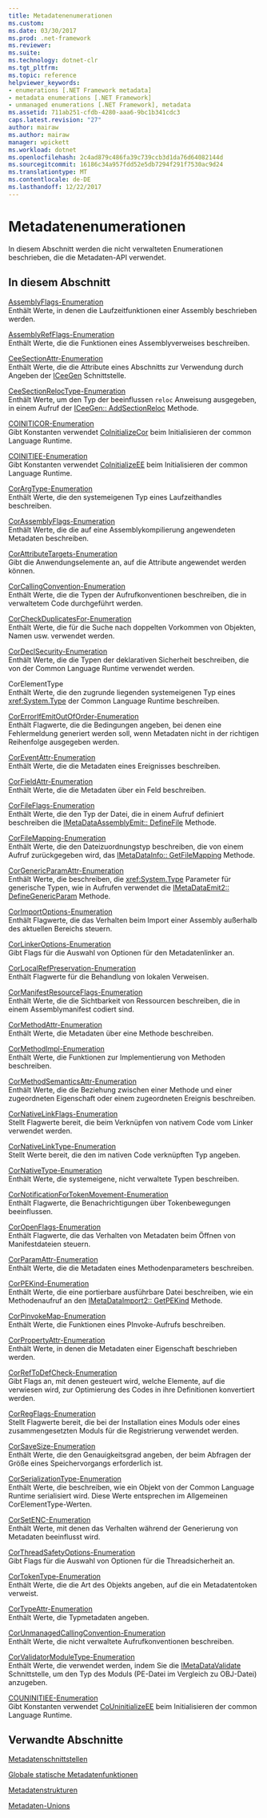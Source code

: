 ```yaml
---
title: Metadatenenumerationen
ms.custom: 
ms.date: 03/30/2017
ms.prod: .net-framework
ms.reviewer: 
ms.suite: 
ms.technology: dotnet-clr
ms.tgt_pltfrm: 
ms.topic: reference
helpviewer_keywords:
- enumerations [.NET Framework metadata]
- metadata enumerations [.NET Framework]
- unmanaged enumerations [.NET Framework], metadata
ms.assetid: 711ab251-cfdb-4280-aaa6-9bc1b341cdc3
caps.latest.revision: "27"
author: mairaw
ms.author: mairaw
manager: wpickett
ms.workload: dotnet
ms.openlocfilehash: 2c4ad879c486fa39c739ccb3d1da76d64082144d
ms.sourcegitcommit: 16186c34a957fdd52e5db7294f291f7530ac9d24
ms.translationtype: MT
ms.contentlocale: de-DE
ms.lasthandoff: 12/22/2017
---
```

# <a name="metadata-enumerations"></a>Metadatenenumerationen
In diesem Abschnitt werden die nicht verwalteten Enumerationen beschrieben, die die Metadaten-API verwendet.  
  
## <a name="in-this-section"></a>In diesem Abschnitt  
 [AssemblyFlags-Enumeration](../../../../docs/framework/unmanaged-api/metadata/assemblyflags-enumeration.md)  
 Enthält Werte, in denen die Laufzeitfunktionen einer Assembly beschrieben werden.  
  
 [AssemblyRefFlags-Enumeration](../../../../docs/framework/unmanaged-api/metadata/assemblyrefflags-enumeration.md)  
 Enthält Werte, die die Funktionen eines Assemblyverweises beschreiben.  
  
 [CeeSectionAttr-Enumeration](../../../../docs/framework/unmanaged-api/metadata/ceesectionattr-enumeration.md)  
 Enthält Werte, die die Attribute eines Abschnitts zur Verwendung durch Angeben der [ICeeGen](../../../../docs/framework/unmanaged-api/metadata/iceegen-interface.md) Schnittstelle.  
  
 [CeeSectionRelocType-Enumeration](../../../../docs/framework/unmanaged-api/metadata/ceesectionreloctype-enumeration.md)  
 Enthält Werte, um den Typ der beeinflussen `reloc` Anweisung ausgegeben, in einem Aufruf der [ICeeGen:: AddSectionReloc](../../../../docs/framework/unmanaged-api/metadata/iceegen-addsectionreloc-method.md) Methode.  
  
 [COINITICOR-Enumeration](../../../../docs/framework/unmanaged-api/metadata/coiniticor-enumeration.md)  
 Gibt Konstanten verwendet [CoInitializeCor](../../../../docs/framework/unmanaged-api/hosting/coinitializecor-function.md) beim Initialisieren der common Language Runtime.  
  
 [COINITIEE-Enumeration](../../../../docs/framework/unmanaged-api/metadata/coinitiee-enumeration.md)  
 Gibt Konstanten verwendet [CoInitializeEE](../../../../docs/framework/unmanaged-api/hosting/coinitializeee-function.md) beim Initialisieren der common Language Runtime.  
  
 [CorArgType-Enumeration](../../../../docs/framework/unmanaged-api/metadata/corargtype-enumeration.md)  
 Enthält Werte, die den systemeigenen Typ eines Laufzeithandles beschreiben.  
  
 [CorAssemblyFlags-Enumeration](../../../../docs/framework/unmanaged-api/metadata/corassemblyflags-enumeration.md)  
 Enthält Werte, die die auf eine Assemblykompilierung angewendeten Metadaten beschreiben.  
  
 [CorAttributeTargets-Enumeration](../../../../docs/framework/unmanaged-api/metadata/corattributetargets-enumeration.md)  
 Gibt die Anwendungselemente an, auf die Attribute angewendet werden können.  
  
 [CorCallingConvention-Enumeration](../../../../docs/framework/unmanaged-api/metadata/corcallingconvention-enumeration.md)  
 Enthält Werte, die die Typen der Aufrufkonventionen beschreiben, die in verwaltetem Code durchgeführt werden.  
  
 [CorCheckDuplicatesFor-Enumeration](../../../../docs/framework/unmanaged-api/metadata/corcheckduplicatesfor-enumeration.md)  
 Enthält Werte, die für die Suche nach doppelten Vorkommen von Objekten, Namen usw. verwendet werden.  
  
 [CorDeclSecurity-Enumeration](../../../../docs/framework/unmanaged-api/metadata/cordeclsecurity-enumeration.md)  
 Enthält Werte, die die Typen der deklarativen Sicherheit beschreiben, die von der Common Language Runtime verwendet werden.  
  
 CorElementType  
 Enthält Werte, die den zugrunde liegenden systemeigenen Typ eines <xref:System.Type> der Common Language Runtime beschreiben.  
  
 [CorErrorIfEmitOutOfOrder-Enumeration](../../../../docs/framework/unmanaged-api/metadata/corerrorifemitoutoforder-enumeration.md)  
 Enthält Flagwerte, die die Bedingungen angeben, bei denen eine Fehlermeldung generiert werden soll, wenn Metadaten nicht in der richtigen Reihenfolge ausgegeben werden.  
  
 [CorEventAttr-Enumeration](../../../../docs/framework/unmanaged-api/metadata/coreventattr-enumeration.md)  
 Enthält Werte, die die Metadaten eines Ereignisses beschreiben.  
  
 [CorFieldAttr-Enumeration](../../../../docs/framework/unmanaged-api/metadata/corfieldattr-enumeration.md)  
 Enthält Werte, die die Metadaten über ein Feld beschreiben.  
  
 [CorFileFlags-Enumeration](../../../../docs/framework/unmanaged-api/metadata/corfileflags-enumeration.md)  
 Enthält Werte, die den Typ der Datei, die in einem Aufruf definiert beschreiben die [IMetaDataAssemblyEmit:: DefineFile](../../../../docs/framework/unmanaged-api/metadata/imetadataassemblyemit-definefile-method.md) Methode.  
  
 [CorFileMapping-Enumeration](../../../../docs/framework/unmanaged-api/metadata/corfilemapping-enumeration.md)  
 Enthält Werte, die den Dateizuordnungstyp beschreiben, die von einem Aufruf zurückgegeben wird, das [IMetaDataInfo:: GetFileMapping](../../../../docs/framework/unmanaged-api/metadata/imetadatainfo-getfilemapping-method.md) Methode.  
  
 [CorGenericParamAttr-Enumeration](../../../../docs/framework/unmanaged-api/metadata/corgenericparamattr-enumeration.md)  
 Enthält Werte, die beschreiben, die <xref:System.Type> Parameter für generische Typen, wie in Aufrufen verwendet die [IMetaDataEmit2:: DefineGenericParam](../../../../docs/framework/unmanaged-api/metadata/imetadataemit2-definegenericparam-method.md) Methode.  
  
 [CorImportOptions-Enumeration](../../../../docs/framework/unmanaged-api/metadata/corimportoptions-enumeration.md)  
 Enthält Flagwerte, die das Verhalten beim Import einer Assembly außerhalb des aktuellen Bereichs steuern.  
  
 [CorLinkerOptions-Enumeration](../../../../docs/framework/unmanaged-api/metadata/corlinkeroptions-enumeration.md)  
 Gibt Flags für die Auswahl von Optionen für den Metadatenlinker an.  
  
 [CorLocalRefPreservation-Enumeration](../../../../docs/framework/unmanaged-api/metadata/corlocalrefpreservation-enumeration.md)  
 Enthält Flagwerte für die Behandlung von lokalen Verweisen.  
  
 [CorManifestResourceFlags-Enumeration](../../../../docs/framework/unmanaged-api/metadata/cormanifestresourceflags-enumeration.md)  
 Enthält Werte, die die Sichtbarkeit von Ressourcen beschreiben, die in einem Assemblymanifest codiert sind.  
  
 [CorMethodAttr-Enumeration](../../../../docs/framework/unmanaged-api/metadata/cormethodattr-enumeration.md)  
 Enthält Werte, die Metadaten über eine Methode beschreiben.  
  
 [CorMethodImpl-Enumeration](../../../../docs/framework/unmanaged-api/metadata/cormethodimpl-enumeration.md)  
 Enthält Werte, die Funktionen zur Implementierung von Methoden beschreiben.  
  
 [CorMethodSemanticsAttr-Enumeration](../../../../docs/framework/unmanaged-api/metadata/cormethodsemanticsattr-enumeration.md)  
 Enthält Werte, die die Beziehung zwischen einer Methode und einer zugeordneten Eigenschaft oder einem zugeordneten Ereignis beschreiben.  
  
 [CorNativeLinkFlags-Enumeration](../../../../docs/framework/unmanaged-api/metadata/cornativelinkflags-enumeration.md)  
 Stellt Flagwerte bereit, die beim Verknüpfen von nativem Code vom Linker verwendet werden.  
  
 [CorNativeLinkType-Enumeration](../../../../docs/framework/unmanaged-api/metadata/cornativelinktype-enumeration.md)  
 Stellt Werte bereit, die den im nativen Code verknüpften Typ angeben.  
  
 [CorNativeType-Enumeration](../../../../docs/framework/unmanaged-api/metadata/cornativetype-enumeration.md)  
 Enthält Werte, die systemeigene, nicht verwaltete Typen beschreiben.  
  
 [CorNotificationForTokenMovement-Enumeration](../../../../docs/framework/unmanaged-api/metadata/cornotificationfortokenmovement-enumeration.md)  
 Enthält Flagwerte, die Benachrichtigungen über Tokenbewegungen beeinflussen.  
  
 [CorOpenFlags-Enumeration](../../../../docs/framework/unmanaged-api/metadata/coropenflags-enumeration.md)  
 Enthält Flagwerte, die das Verhalten von Metadaten beim Öffnen von Manifestdateien steuern.  
  
 [CorParamAttr-Enumeration](../../../../docs/framework/unmanaged-api/metadata/corparamattr-enumeration.md)  
 Enthält Werte, die die Metadaten eines Methodenparameters beschreiben.  
  
 [CorPEKind-Enumeration](../../../../docs/framework/unmanaged-api/metadata/corpekind-enumeration.md)  
 Enthält Werte, die eine portierbare ausführbare Datei beschreiben, wie ein Methodenaufruf an den [IMetaDataImport2:: GetPEKind](../../../../docs/framework/unmanaged-api/metadata/imetadataimport2-getpekind-method.md) Methode.  
  
 [CorPinvokeMap-Enumeration](../../../../docs/framework/unmanaged-api/metadata/corpinvokemap-enumeration.md)  
 Enthält Werte, die Funktionen eines PInvoke-Aufrufs beschreiben.  
  
 [CorPropertyAttr-Enumeration](../../../../docs/framework/unmanaged-api/metadata/corpropertyattr-enumeration.md)  
 Enthält Werte, in denen die Metadaten einer Eigenschaft beschrieben werden.  
  
 [CorRefToDefCheck-Enumeration](../../../../docs/framework/unmanaged-api/metadata/correftodefcheck-enumeration.md)  
 Gibt Flags an, mit denen gesteuert wird, welche Elemente, auf die verwiesen wird, zur Optimierung des Codes in ihre Definitionen konvertiert werden.  
  
 [CorRegFlags-Enumeration](../../../../docs/framework/unmanaged-api/metadata/corregflags-enumeration.md)  
 Stellt Flagwerte bereit, die bei der Installation eines Moduls oder eines zusammengesetzten Moduls für die Registrierung verwendet werden.  
  
 [CorSaveSize-Enumeration](../../../../docs/framework/unmanaged-api/metadata/corsavesize-enumeration.md)  
 Enthält Werte, die den Genauigkeitsgrad angeben, der beim Abfragen der Größe eines Speichervorgangs erforderlich ist.  
  
 [CorSerializationType-Enumeration](../../../../docs/framework/unmanaged-api/metadata/corserializationtype-enumeration.md)  
 Enthält Werte, die beschreiben, wie ein Objekt von der Common Language Runtime serialisiert wird. Diese Werte entsprechen im Allgemeinen CorElementType-Werten.  
  
 [CorSetENC-Enumeration](../../../../docs/framework/unmanaged-api/metadata/corsetenc-enumeration.md)  
 Enthält Werte, mit denen das Verhalten während der Generierung von Metadaten beeinflusst wird.  
  
 [CorThreadSafetyOptions-Enumeration](../../../../docs/framework/unmanaged-api/metadata/corthreadsafetyoptions-enumeration.md)  
 Gibt Flags für die Auswahl von Optionen für die Threadsicherheit an.  
  
 [CorTokenType-Enumeration](../../../../docs/framework/unmanaged-api/metadata/cortokentype-enumeration.md)  
 Enthält Werte, die die Art des Objekts angeben, auf die ein Metadatentoken verweist.  
  
 [CorTypeAttr-Enumeration](../../../../docs/framework/unmanaged-api/metadata/cortypeattr-enumeration.md)  
 Enthält Werte, die Typmetadaten angeben.  
  
 [CorUnmanagedCallingConvention-Enumeration](../../../../docs/framework/unmanaged-api/metadata/corunmanagedcallingconvention-enumeration.md)  
 Enthält Werte, die nicht verwaltete Aufrufkonventionen beschreiben.  
  
 [CorValidatorModuleType-Enumeration](../../../../docs/framework/unmanaged-api/metadata/corvalidatormoduletype-enumeration.md)  
 Enthält Werte, die verwendet werden, indem Sie die [IMetaDataValidate](../../../../docs/framework/unmanaged-api/metadata/imetadatavalidate-interface.md) Schnittstelle, um den Typ des Moduls (PE-Datei im Vergleich zu OBJ-Datei) anzugeben.  
  
 [COUNINITIEE-Enumeration](../../../../docs/framework/unmanaged-api/metadata/couninitiee-enumeration.md)  
 Gibt Konstanten verwendet [CoUninitializeEE](../../../../docs/framework/unmanaged-api/hosting/couninitializeee-function.md) beim Initialisieren der common Language Runtime.  
  
## <a name="related-sections"></a>Verwandte Abschnitte  
 [Metadatenschnittstellen](../../../../docs/framework/unmanaged-api/metadata/metadata-interfaces.md)  
  
 [Globale statische Metadatenfunktionen](../../../../docs/framework/unmanaged-api/metadata/metadata-global-static-functions.md)  
  
 [Metadatenstrukturen](../../../../docs/framework/unmanaged-api/metadata/metadata-structures.md)  
  
 [Metadaten-Unions](../../../../docs/framework/unmanaged-api/metadata/metadata-unions.md)
